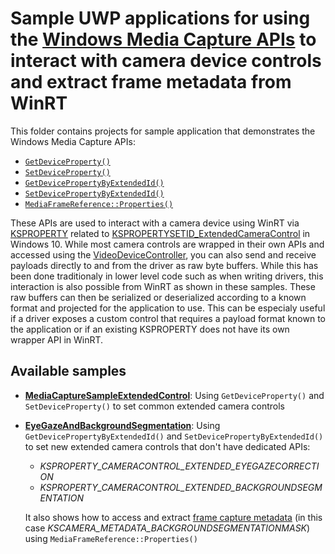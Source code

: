 # Sample UWP applications for using the [Windows Media Capture APIs](https://docs.microsoft.com/en-us/uwp/api/Windows.Media.Capture.MediaCapture) to interact with camera device controls and extract frame metadata from WinRT

This folder contains projects for sample application that demonstrates the Windows Media Capture APIs:
- [```GetDeviceProperty()```](https://docs.microsoft.com/en-us/uwp/api/windows.media.devices.videodevicecontroller.getdeviceproperty?view=winrt-20348#Windows_Media_Devices_VideoDeviceController_GetDeviceProperty_System_String_)
- [```SetDeviceProperty()```](https://docs.microsoft.com/en-us/uwp/api/windows.media.devices.videodevicecontroller.setdeviceproperty?view=winrt-20348#Windows_Media_Devices_VideoDeviceController_SetDeviceProperty_System_String_System_Object_)
- [```GetDevicePropertyByExtendedId()```](https://docs.microsoft.com/en-us/uwp/api/windows.media.devices.videodevicecontroller.getdevicepropertybyextendedid?view=winrt-20348#Windows_Media_Devices_VideoDeviceController_GetDevicePropertyByExtendedId_System_Byte___Windows_Foundation_IReference_System_UInt32__)
- [```SetDevicePropertyByExtendedId()```](https://docs.microsoft.com/en-us/uwp/api/windows.media.devices.videodevicecontroller.setdevicepropertybyextendedid?view=winrt-20348#Windows_Media_Devices_VideoDeviceController_SetDevicePropertyByExtendedId_System_Byte___System_Byte___)
- [```MediaFrameReference::Properties()```](https://docs.microsoft.com/en-us/uwp/api/windows.media.capture.frames.mediaframereference.properties?view=winrt-20348#Windows_Media_Capture_Frames_MediaFrameReference_Properties)

These APIs are used to interact with a camera device using WinRT via [KSPROPERTY](https://docs.microsoft.com/en-us/previous-versions/ff564262(v=vs.85)) related to [KSPROPERTYSETID_ExtendedCameraControl](https://docs.microsoft.com/en-us/windows-hardware/drivers/stream/kspropertysetid-extendedcameracontrol) in Windows 10.
While most camera controls are wrapped in their own APIs and accessed using the [VideoDeviceController](https://docs.microsoft.com/en-us/uwp/api/windows.media.devices.videodevicecontroller?view=winrt-20348), you can also send and receive payloads directly to and from the driver as raw byte buffers. While this has been done traditionaly in lower level code such as when writing drivers, this interaction is also possible from WinRT as shown in these samples. These raw buffers can then be serialized or deserialized according to a known format and projected for the application to use. This can be especialy useful if a driver exposes a custom control that requires a payload format known to the application or if an existing KSPROPERTY does not have its own wrapper API in WinRT.


## Available samples

- **[MediaCaptureSampleExtendedControl](./MediaCaptureSampleExtendedControl/)**: Using ```GetDeviceProperty()``` and ```SetDeviceProperty()``` to set common extended camera controls
- **[EyeGazeAndBackgroundSegmentation](./EyeGazeAndBackgroundSegmentation)**: Using ```GetDevicePropertyByExtendedId()``` and ```SetDevicePropertyByExtendedId()``` to set new extended camera controls that don't have dedicated APIs:
  - *KSPROPERTY_CAMERACONTROL_EXTENDED_EYEGAZECORRECTION*
  - *KSPROPERTY_CAMERACONTROL_EXTENDED_BACKGROUNDSEGMENTATION*

  It also shows how to access and extract [frame capture metadata](https://docs.microsoft.com/en-us/windows-hardware/drivers/stream/mf-capture-metadata) (in this case *KSCAMERA_METADATA_BACKGROUNDSEGMENTATIONMASK*) using ```MediaFrameReference::Properties()```